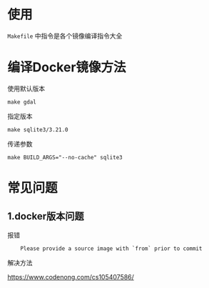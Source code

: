 # 使用

`Makefile` 中指令是各个镜像编译指令大全

# 编译Docker镜像方法

使用默认版本

`make gdal`

指定版本

`make sqlite3/3.21.0`

传递参数

`make BUILD_ARGS="--no-cache" sqlite3`

# 常见问题

## 1.docker版本问题

报错 
```
    Please provide a source image with `from` prior to commit
```

解决方法

https://www.codenong.com/cs105407586/